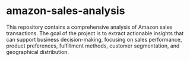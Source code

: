 # amazon-sales-analysis
This repository contains a comprehensive analysis of Amazon sales transactions. The goal of the project is to extract actionable insights that can support business decision-making, focusing on sales performance, product preferences, fulfillment methods, customer segmentation, and geographical distribution.
